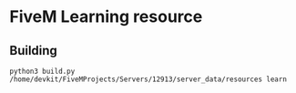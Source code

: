 # FiveM Learning resource
## Building
```
python3 build.py /home/devkit/FiveMProjects/Servers/12913/server_data/resources learn
```